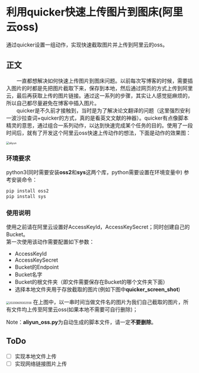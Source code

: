 # 利用quicker快速上传图片到图床(阿里云oss)


通过quicker设置一组动作，实现快速截取图片并上传到阿里云的oss。
<!--more-->

## 正文

&emsp;&emsp;一直都想解决如何快速上传图片到图床问题。以前每次写博客的时候，需要插入图片的时都是先把图片截取下来，保存到本地，然后通过网页的方式上传到阿里云，最后再获取上传的图片链接。通过这一系列的步骤，其实让人感觉挺麻烦的，所以自己都尽量避免在博客中插入图片。  
&emsp;&emsp;quicker是不久前才接触到，当时是为了解决论文翻译的问题（这里强烈安利一波沙拉查词+quicker的方式，真的是看英文文献的神器）。quicker有点像脚本精灵的意思，通过组合一系列动作，以达到快速完成某个任务的目的。使用了一段时间后，就有了开发这个阿里云oss快速上传动作的想法，下面是动作的效果图：

<img src="https://bucket-coder67.oss-cn-shenzhen.aliyuncs.com/gif/aliyun_oss_gif.gif" alt="aliyun" style="text-align:center; zoom:50%; " align="center" />

### 环境要求

python3(同时需要安装**oss2**和**sys**这两个库，python需要设置在环境变量中)
参考安装命令：
```python
pip install oss2
pip install sys
```
### 使用说明

使用之前请在阿里云设置好AccessKeyId，AccessKeySecret；同时创建自己的Bucket。  
第一次使用该动作需要配置如下参数：
* AccessKeyId
* AccessKeySecret
* Bucket的Endpoint
* Bucket名字
* Bucket的根文件夹（即文件需要保存在Bucket的哪个文件夹下面）
* 选择本地文件夹用于存放截取的图片(例如下图中**quicker_screen_shot**)  
<img src="https://bucket-coder67.oss-cn-shenzhen.aliyuncs.com/hexo/20200605/20200605002558.jpg" alt="20200605002558" style="zoom:50%;" />  
在上图中，以一串时间当做文件名的图片为我们自己截取的图片，所有文件均上传至阿里云oss(如果本地不需要可自行删除)；  

Note：**aliyun_oss.py**为自动生成的脚本文件，请一定**不要删除**。

## ToDo

- [ ]   实现本地文件上传
- [ ]   实现网络链接图片上传
